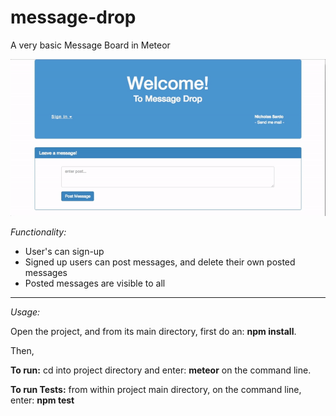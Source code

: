 # message-drop
A very basic Message Board in Meteor

![Gif Cast](https://github.com/nsardo/message-drop/blob/master/message-drop.gif "Visual Demo")

*Functionality:*
- User's can sign-up
- Signed up users can post messages, and delete their own posted messages
- Posted messages are visible to all

----
*Usage:*

Open the project, and from its main directory, first do an:  **npm install**. 

Then, 

**To run:** cd into project directory and enter: **meteor** on the command line.

**To run Tests:** from within project main directory, on the command line, enter: **npm test**
